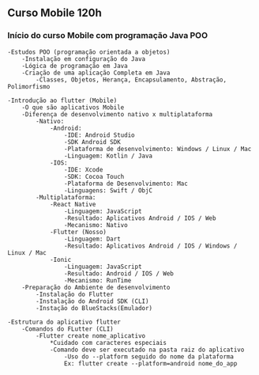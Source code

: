 ## Curso Mobile 120h
### Início do curso Mobile com programação Java POO
   
    -Estudos POO (programação orientada a objetos)
        -Instalação em configuração do Java
        -Lógica de programação em Java
        -Criação de uma aplicação Completa em Java
            -Classes, Objetos, Herança, Encapsulamento, Abstração, Polimorfismo
   
    -Introdução ao flutter (Mobile)
        -O que são aplicativos Mobile
        -Diferença de desenvolvimento nativo x multiplataforma
            -Nativo:
                -Android:
                    -IDE: Android Studio
                    -SDK Android SDK
                    -Plataforma de desenvolvimento: Windows / Linux / Mac
                    -Linguagem: Kotlin / Java
                -IOS:
                    -IDE: Xcode
                    -SDK: Cocoa Touch
                    -Plataforma de Desenvolvimento: Mac
                    -Linguagens: Swift / ObjC
            -Multiplataforma:
                -React Native
                    -Linguagem: JavaScript
                    -Resultado: Aplicativos Android / IOS / Web
                    -Mecanismo: Nativo
                -Flutter (Nosso)
                    -Linguagem: Dart
                    -Resultado: Aplicativos Android / IOS / Windows / Linux / Mac
                -Ionic
                    -Linguagem: JavaScript
                    -Resultado: Android / IOS / Web
                    -Mecanismo: RunTime
        -Preparação do Ambiente de desenvolvimento
            -Instalação do Flutter
            -Instalação do Android SDK (CLI)
            -Instação do BlueStacks(Emulador)
   
    -Estrutura do aplicativo flutter
        -Comandos do FLutter (CLI)
            -Flutter create nome_aplicativo
                *Cuidado com caracteres especiais
                -Comando deve ser executado na pasta raiz do aplicativo
                    -Uso do --platform seguido do nome da plataforma
                    Ex: flutter create --platform=android nome_do_app